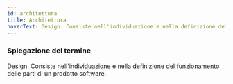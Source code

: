 ```yaml
---
id: architettura
title: Architettura
hoverText: Design. Consiste nell'individuazione e nella definizione del funzionamento delle parti di un prodotto software.
---
```


### Spiegazione del termine

Design. Consiste nell'individuazione e nella definizione del funzionamento delle parti di un prodotto software.